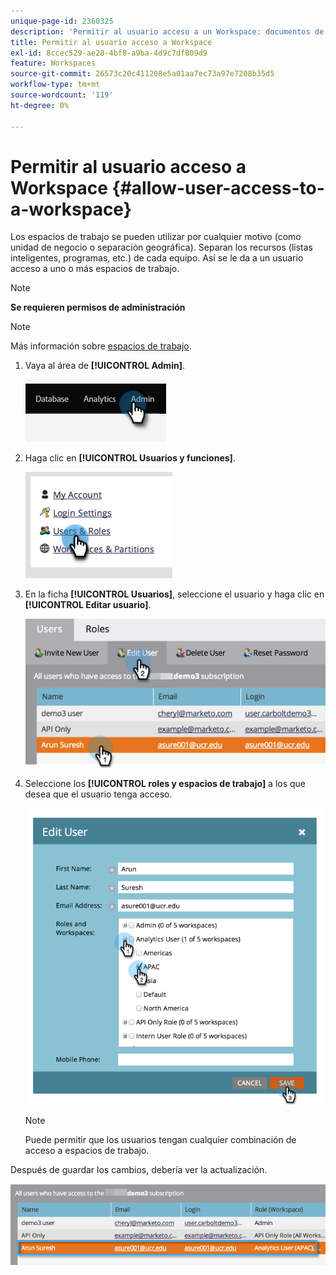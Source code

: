 ```yaml
---
unique-page-id: 2360325
description: 'Permitir al usuario acceso a un Workspace: documentos de Marketo, documentación del producto'
title: Permitir al usuario acceso a Workspace
exl-id: 8ccec529-ae28-4bf8-a9ba-4d9c7df809d9
feature: Workspaces
source-git-commit: 26573c20c411208e5a01aa7ec73a97e7208b35d5
workflow-type: tm+mt
source-wordcount: '119'
ht-degree: 0%

---
```


# Permitir al usuario acceso a Workspace {#allow-user-access-to-a-workspace}

Los espacios de trabajo se pueden utilizar por cualquier motivo (como unidad de negocio o separación geográfica). Separan los recursos (listas inteligentes, programas, etc.) de cada equipo. Así se le da a un usuario acceso a uno o más espacios de trabajo.

>[!NOTE]
>
>**Se requieren permisos de administración**

>[!NOTE]
>
>Más información sobre [espacios de trabajo](/help/marketo/product-docs/administration/workspaces-and-person-partitions/understanding-workspaces-and-person-partitions.md).

1. Vaya al área de **[!UICONTROL Admin]**.

   ![](assets/allow-user-access-to-a-workspace-1.png)

1. Haga clic en **[!UICONTROL Usuarios y funciones]**.

   ![](assets/allow-user-access-to-a-workspace-2.png)

1. En la ficha **[!UICONTROL Usuarios]**, seleccione el usuario y haga clic en **[!UICONTROL Editar usuario]**.

   ![](assets/allow-user-access-to-a-workspace-3.png)

1. Seleccione los **[!UICONTROL roles y espacios de trabajo]** a los que desea que el usuario tenga acceso.

   ![](assets/allow-user-access-to-a-workspace-4.png)

   >[!NOTE]
   >
   >Puede permitir que los usuarios tengan cualquier combinación de acceso a espacios de trabajo.

Después de guardar los cambios, debería ver la actualización.

![](assets/allow-user-access-to-a-workspace-5.png)
